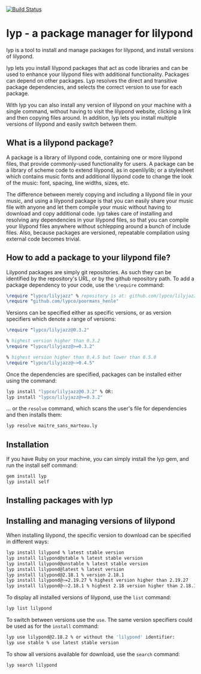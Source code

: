 [![Build Status](https://travis-ci.org/ciconia/lyp.svg?branch=master)](https://travis-ci.org/ciconia/lyp)

# lyp - a package manager for lilypond

lyp is a tool to install and manage packages for lilypond, and install versions of lilypond.

lyp lets you install lilypond packages that act as code libraries and can be used to enhance your lilypond files with additional functionality. Packages can depend on other packages. Lyp resolves the direct and transitive package dependencies, and selects the correct version to use for each package.

With lyp you can also install any version of lilypond on your machine with a single command, without having to visit the lilypond website, clicking a link and then copying files around. In addition, lyp lets you install multiple versions of lilypond and easily switch between them.

## What is a lilypond package?

A package is a library of lilypond code, containing one or more lilypond files, that provide commonly-used functionality for users. A package can be a library of scheme code to extend lilypond, as in openlilylib; or a stylesheet which contains music fonts and additional lilypond code to change the look of the music: font, spacing, line widths, sizes, etc.

The difference between merely copying and including a lilypond file in your music, and using a lilypond package is that you can easily share your music file with anyone and let them compile your music without having to download and copy additional code. lyp takes care of installing and resolving any dependencies in your lilypond files, so that you can compile your lilypond files anywhere without schlepping around a bunch of include files. Also, because packages are versioned, repeatable compilation using external code becomes trivial. 

## How to add a package to your lilypond file?

Lilypond packages are simply git repositories. As such they can be identified by the repository's URL, or by the github repository path. To add a package dependency to your code, use the <code>\require</code> command:

```lilypond
\require "lypco/lilyjazz" % repository is at: github.com/lypco/lilyjazz
\require "github.com/lypco/poormans_henle"
```

Versions can be specified either as specific versions, or as version specifiers which denote a range of versions:

```lilypond
\require "lypco/lilyjazz@0.3.2"

% highest version higher than 0.3.2
\require "lypco/lilyjazz@>=0.3.2"

% highest version higher than 0.4.5 but lower than 0.5.0
\require "lypco/lilyjazz@~>0.4.5"
```

Once the dependencies are specified, packages can be installed either using the <install> command:
  
```bash
lyp install "lypco/lilyjazz@0.3.2" % OR:
lyp install "lypco/lilyjazz@>=0.3.2"
```

... or the <code>resolve</code> command, which scans the user's file for dependencies and then installs them:

```bash
lyp resolve maitre_sans_marteau.ly
```

## Installation

If you have Ruby on your machine, you can simply install the lyp gem, and run the install self command:

```bash
gem install lyp
lyp install self
```

## Installing packages with lyp



## Installing and managing versions of lilypond

When installing lilypond, the specific version to download can be specified in different ways:

```bash
lyp install lilypond % latest stable version
lyp install lilypond@stable % latest stable version
lyp install lilypond@unstable % latest stable version
lyp install lilypond@latest % latest version
lyp install lilypond@2.18.1 % version 2.18.1
lyp install lilypond@>=2.19.27 % highest version higher than 2.19.27
lyp install lilypond@~>2.18.1 % highest 2.18 version higher than 2.18.1
```

To display all installed versions of lilypond, use the <code>list</code> command:
  
```bash
lyp list lilypond
```

To switch between versions use the <code>use</code>. The same version specifiers could be used as for the <code>install</code> command:

```bash
lyp use lilypond@2.18.2 % or without the 'lilypond' identifier:
lyp use stable % use latest stable version 
```

To show all versions available for download, use the <code>search</code> command:
  
```bash
lyp search lilypond
```